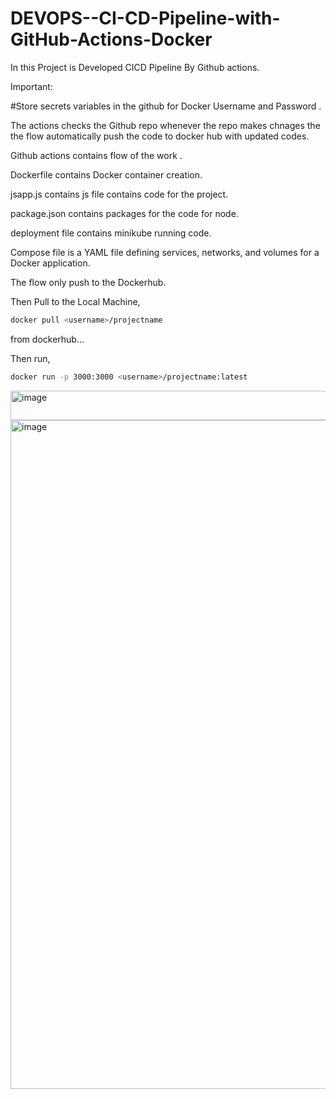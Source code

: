 # DEVOPS--CI-CD-Pipeline-with-GitHub-Actions-Docker

In this Project is Developed CICD Pipeline By Github actions.

Important: 

#Store secrets variables in the github for Docker Username and Password .


The actions checks the Github repo whenever the repo makes chnages the the flow automatically push the code to docker hub with updated codes.

Github actions contains flow of the work .


Dockerfile contains Docker container creation.

jsapp.js contains js file contains code for the project.

package.json contains packages for the code for node.

deployment file contains minikube running code.

Compose file is a YAML file defining services, networks, and volumes for a Docker application.


The flow only push to the Dockerhub.

Then Pull to the Local Machine,


```bash
docker pull <username>/projectname

```
from dockerhub...




Then run,

```bash
docker run -p 3000:3000 <username>/projectname:latest
```





<img width="1530" height="47" alt="image" src="https://github.com/user-attachments/assets/7aae98fd-9118-420e-b4d0-0070603a80dd" />

<img width="1919" height="1070" alt="image" src="https://github.com/user-attachments/assets/ee730b3d-03f0-4795-9f49-06e7f71d8f08" />

